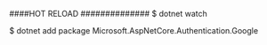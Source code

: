 ####HOT RELOAD ##############
$ dotnet watch

$ dotnet add package Microsoft.AspNetCore.Authentication.Google